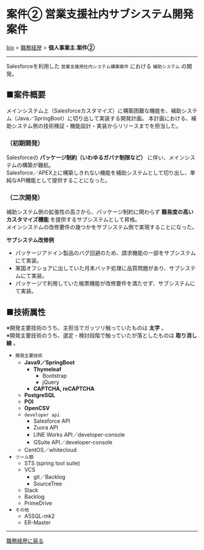 # 案件② 営業支援社内サブシステム開発案件

[bio](../index.md) > [職務経歴](../business.md) > **個人事業主.案件②**

--------------------

Salesforceを利用した `営業支援用社内システム構築案件` における `補助システム` の開発。

## ■案件概要

メインシステム上（Salesforceカスタマイズ）に構築困難な機能を、補助システム（Java／SpringBoot）に切り出して実装する開発計画。
本計画における、補助システム側の技術検証・機能設計・実装からリリースまでを担当した。

### （初期開発）

Salesforceの **パッケージ制約（いわゆるガバナ制限など）** に伴い、メインシステムの構築が難航。  
Salesforce／APEX上に構築しきれない機能を補助システムとして切り出し、単純なAPI機能として提供することになった。  

### （二次開発）

補助システム側の拡張性の高さから、パッケージ制約に関わらず **難易度の高いカスタマイズ機能** を提供するサブシステムとして昇格。  
メインシステムの改修要件の幾つかをサブシステム側で実現することになった。  

**サブシステム改修例**
- パッケージアドイン製品のバグ回避のため、請求機能の一部をサブシステムにて実装。
- 某国オフショアに出していた月末バッチ処理に品質問題があり、サブシステムにて実装。
- パッケージで利用していた帳票機能が改修要件を満たせず、サブシステムにて実装。

## ■技術属性

※開発主要技術のうち、主担当でガッツリ触っていたものは **太字** 。  
※開発主要技術のうち、選定・検討段階で触っていたが落としたものは **取り消し線** 。

- `開発主要技術`
  - **Java9／SpringBoot**
    - **Thymeleaf**
      - Bootstrap
      - jQuery
    - **CAPTCHA, reCAPTCHA**
  - **PostgreSQL**
  - **POI**
  - **OpenCSV**
  - `developer api`
    - Salesforce API
    - Zuora API
    - LINE Works API／developer-console
    - GSuite API／developer-console
  - CentOS／whitecloud
- `ツール類`
  - STS (spring tool suite)
  - VCS
    - git／Backlog
    - SourceTree
  - Slack
  - Backlog
  - PrimeDrive
- `その他`
  - A5SQL-mk2
  - ER-Master


--------------------

[職務経歴に戻る](../business.md)
